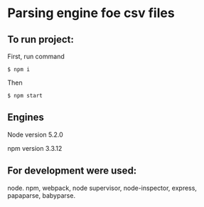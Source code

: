 # Parsing engine foe csv files

## To run project:

First, run command

```
$ npm i
```

Then

```
$ npm start
```

## Engines

Node version 5.2.0

npm version 3.3.12

## For development were used:

node. npm, webpack, node supervisor, node-inspector, express, papaparse, babyparse.